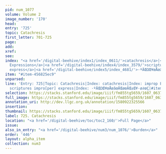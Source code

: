 ```yaml
---
pid: num_1077
volume: Volume 2
image_number: '170'
head:
entry: '725'
topic: Catachresis
first_letter: 701-725
page:
add:
xref:
see:
index: "<a href='/digital-beehive/index1/index_0611/'>catachresis</a>|<a href='/digital-beehive/index3/index_2000/'>improp
  Expressions</a>|<a href='/digital-beehive/index4/index_3579/'>scriptures impro[per]
  express</a>|<a href='/digital-beehive/index5/index_4681/'>·ºÄŒΩŒ¥œÅœâœÄŒøœÄŒ±Œ¥·ø∂œÇ</a>"
item: "#item-456825ec9"
unparsed:
line: 'Entry: 725|Topic: Catachresis|Index: catachresis|Index: improp Expressions|Index:
  scriptures impro[per] express|Index: ·ºÄŒΩŒ¥œÅœâœÄŒøœÄŒ±Œ¥·ø∂œÇ|#item-456825ec9'
selection: https://stacks.stanford.edu/image/iiif/fm855tg5659/1607_0637/921,4526,2833,426/full/0/default.jpg
full_image: https://stacks.stanford.edu/image/iiif/fm855tg5659/1607_0637/full/full/0/default.jpg
annotation_uri: http://dev.llgc.org.uk/annotation/1580922325566
insertion:
thumbnail: https://stacks.stanford.edu/image/iiif/fm855tg5659/1607_0637/921,4526,600,180/250,/0/default.jpg
label: 725. Catachresis
location: "<a href='/digital-beehive/toc/toc2_160/'>Full Page</a>"
issue:
also_in_entry: "<a href='/digital-beehive/num3/num_1076/'>Burden</a>"
order: '446'
layout: alpha_item
collection: num3
---
```

